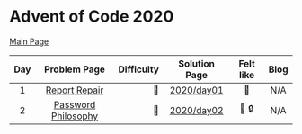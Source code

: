 # Advent of Code 2020

[Main Page](https://adventofcode.com/2020)

| Day |                        Problem Page                        | Difficulty |        Solution Page        |   Felt like   | Blog |
|:---:|:----------------------------------------------------------:| ---: |:---------------------------:|:-------------:| :---: |
|  1  |    [Report Repair](https://adventofcode.com/2020/day/1)    | :star2: | [2020/day01](/year20/day01) |    :cake:     | N/A |
|  2  | [Password Philosophy](https://adventofcode.com/2020/day/2) | :star2: | [2020/day02](/year20/day02) | :cake: :lock: | N/A |
